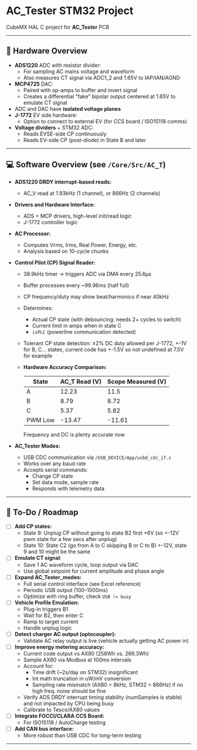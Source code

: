 
# AC_Tester STM32 Project

CubeMX HAL C project for **AC_Tester** PCB

---

## 🔧 Hardware Overview

- **ADS1220** ADC with resistor divider:
  - For sampling AC mains voltage and waveform
  - Also measures CT signal via ADC1_2 and 1.65V to IAP/IAN/AGND
- **MCP4725** DAC:
  - Paired with op-amps to buffer and invert signal
  - Creates a differential "fake" bipolar output centered at 1.65V to emulate CT signal
- ADC and DAC have **isolated voltage planes**
- **J-1772** EV side hardware:
  - Option to connect to external EV (for CCS board / ISO15118 comms)
- **Voltage dividers** + STM32 ADC:
  - Reads EVSE-side CP continuously
  - Reads EV-side CP (post-diode) in State B and later

---

## 💻 Software Overview (see `/Core/Src/AC_T`)

- **ADS1220 DRDY interrupt-based reads:**
  - AC_V read at 1.93kHz (1 channel), or 866Hz (2 channels)
- **Drivers and Hardware Interface:**
  - ADS + MCP drivers, high-level init/read logic
  - J-1772 controller logic
- **AC Processor:**
  - Computes Vrms, Irms, Real Power, Energy, etc.
  - Analysis based on 10-cycle chunks
- **Control Pilot (CP) Signal Reader:**
  - 38.9kHz timer → triggers ADC via DMA every 25.6µs
  - Buffer processes every ~99.96ms (half full)
  - CP frequency/duty may show beat/harmonics if near 40kHz
  - Determines:
    - Actual CP state (with debouncing: needs 2+ cycles to switch)
    - Current limit in amps when in state C
    - `isPLC` (powerline communication detected)
  - Tolerant CP state detection: ±2% DC duty allowed per J-1772, +-1V for B, C... states, current code has +-1.5V so not undefined at 7.5V for example
  - **Hardware Accuracy Comparison:**

    | State | AC_T Read (V) | Scope Measured (V) |
    |-------|---------------|---------------------|
    | A     | 12.23         | 11.5                |
    | B     | 8.79          | 8.72                |
    | C     | 5.37          | 5.62                |
    | PWM Low | -13.47      | -11.61              |

    Frequency and DC is plenty accurate now

- **AC_Tester Modes:**
  - USB CDC communication via `/USB_DEVICE/App/usbd_cdc_if.c`
  - Works over any baud rate
  - Accepts serial commands:
    - Change CP state
    - Set data mode, sample rate
    - Responds with telemetry data

---

## 📝 To-Do / Roadmap

- [ ] **Add CP states:**
  - State 9: Unplug CP without going to state B2 first +6V (so +-12V pwm state for a few secs after unplug)
  - State 10: State C2 (go from A to C skipping B or C to B) +-12V, state 9 and 10 might be the same
- [ ] **Emulate CT signal**:
  - Save 1 AC waveform cycle, loop output via DAC
  - Use global setpoint for current amplitude and phase angle
- [ ] **Expand AC_Tester_modes:**
  - Full serial control interface (see Excel reference)
  - Periodic USB output (100–1000ms)
  - Optimize with ring buffer, check `USB != busy`
- [ ] **Vehicle Profile Emulation:**
  - Plug-in triggers B1
  - Wait for B2, then enter C
  - Ramp to target current
  - Handle unplug logic
- [ ] **Detect charger AC output (optocoupler):**
  - Validate AC relay output is live (vehicle actually getting AC power in)
- [ ] **Improve energy metering accuracy:**
  - Current code output vs AX80 (258Wh vs. 266.3Wh)
  - Sample AX80 via Modbus at 100ms intervals
  - Account for:
    - Time drift (~2s/day on STM32) insignificant
    - Int math truncation in uW/mV conversion
    - Sampling rate mismatch (AX80 = 8kHz, STM32 = 866Hz) if no high freq. noise should be fine
  - Verify ADS DRDY interrupt timing stability (numSamples is stable) and not impacted by CPU being busy 
  - Calibrate to Tesco/AX80 values
- [ ] **Integrate FOCCI/CLARA CCS Board:**
  - For ISO15118 / AutoCharge testing
- [ ] **Add CAN bus interface:**
  - More robust than USB CDC for long-term testing

---
